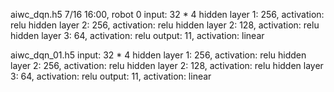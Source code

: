 aiwc_dqn.h5
7/16 16:00, robot 0
input: 32 * 4
hidden layer 1: 256, activation: relu
hidden layer 2: 256, activation: relu
hidden layer 2: 128, activation: relu
hidden layer 3: 64, activation: relu
output: 11, activation: linear

aiwc_dqn_01.h5
input: 32 * 4
hidden layer 1: 256, activation: relu
hidden layer 2: 256, activation: relu
hidden layer 2: 128, activation: relu
hidden layer 3: 64, activation: relu
output: 11, activation: linear